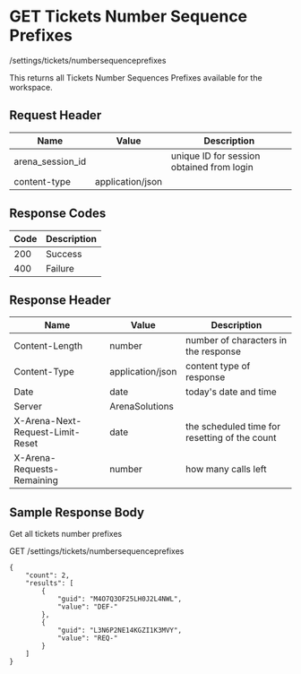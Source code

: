 # GET Tickets Number Sequence Prefixes


/settings/tickets/numbersequenceprefixes

This returns all  Tickets Number Sequences Prefixes available for the workspace.

## Request Header

| Name<br> | Value<br> | Description<br> |
|  --- |  --- |  --- | 
| arena_session_id<br> |   | unique ID for session obtained from login<br> |
| content\-type<br> | application/json<br> |   |

## Response Codes

| Code<br> | Description<br> |
|  --- |  --- | 
| 200<br> | Success<br> |
| 400<br> | Failure<br> |

## Response Header

| Name<br> | Value<br> | Description<br> |
|  --- |  --- |  --- | 
| Content\-Length<br> | number<br> | number of characters in the response<br> |
| Content\-Type<br> | application/json<br> | content type of response<br> |
| Date<br> | date<br> | today's date and time<br> |
| Server<br> | ArenaSolutions<br> |   |
| X\-Arena\-Next\-Request\-Limit\-Reset<br> | date<br> | the scheduled time for resetting of the count<br> |
| X\-Arena\-Requests\-Remaining<br> | number<br> | how many calls left<br> |

## Sample Response Body
Get all tickets number prefixes





GET /settings/tickets/numbersequenceprefixes

```
{
    "count": 2,
    "results": [
        {
            "guid": "M4O7Q3OF25LH0J2L4NWL",
            "value": "DEF-"
        },
        {
            "guid": "L3N6P2NE14KGZI1K3MVY",
            "value": "REQ-"
        }
    ]
}
```
